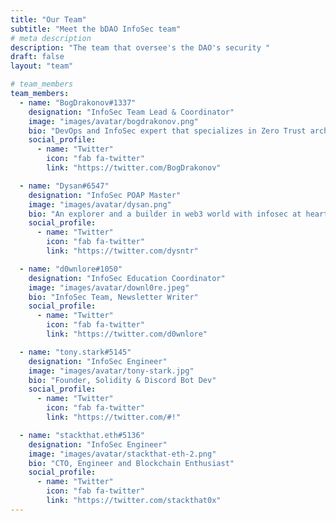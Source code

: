 ```yaml
---
title: "Our Team"
subtitle: "Meet the bDAO InfoSec team"
# meta description
description: "The team that oversee's the DAO's security "
draft: false
layout: "team"

# team_members
team_members:
  - name: "BogDrakonov#1337"
    designation: "InfoSec Team Lead & Coordinator"
    image: "images/avatar/bogdrakonov.png"
    bio: "DevOps and InfoSec expert that specializes in Zero Trust architecture with a strong focus on Web3 projects and DAOs"
    social_profile:
      - name: "Twitter"
        icon: "fab fa-twitter"
        link: "https://twitter.com/BogDrakonov"

  - name: "Dysan#6547"
    designation: "InfoSec POAP Master"
    image: "images/avatar/dysan.png"
    bio: "An explorer and a builder in web3 world with infosec at heart"
    social_profile:
      - name: "Twitter"
        icon: "fab fa-twitter"
        link: "https://twitter.com/dysntr"

  - name: "d0wnlore#1050"
    designation: "InfoSec Education Coordinator"
    image: "images/avatar/downl0re.jpeg"
    bio: "InfoSec Team, Newsletter Writer"
    social_profile:
      - name: "Twitter"
        icon: "fab fa-twitter"
        link: "https://twitter.com/d0wnlore"

  - name: "tony.stark#5145"
    designation: "InfoSec Engineer"
    image: "images/avatar/tony-stark.jpg"
    bio: "Founder, Solidity & Discord Bot Dev"
    social_profile:
      - name: "Twitter"
        icon: "fab fa-twitter"
        link: "https://twitter.com/#!"

  - name: "stackthat.eth#5136"
    designation: "InfoSec Engineer"
    image: "images/avatar/stackthat-eth-2.png"
    bio: "CTO, Engineer and Blockchain Enthusiast"
    social_profile:
      - name: "Twitter"
        icon: "fab fa-twitter"
        link: "https://twitter.com/stackthat0x"
---
```


